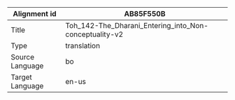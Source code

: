 |Alignment id | AB85F550B
| --- | --- 
|Title | Toh_142-The_Dharani_Entering_into_Non-conceptuality-v2 
|Type | translation
|Source Language | bo
|Target Language | en-us